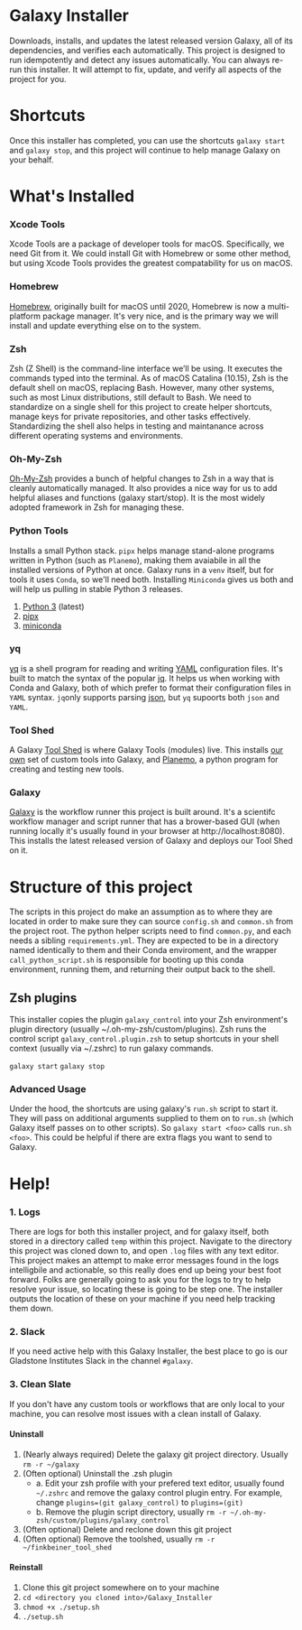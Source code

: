 # Galaxy Installer
Downloads, installs, and updates the latest released version Galaxy, all of its dependencies, and verifies each automatically. This project is designed to run idempotently and detect any issues automatically.
You can always re-run this installer. It will attempt to fix, update, and verify all aspects of the project for you.

# Shortcuts
Once this installer has completed, you can use the shortcuts `galaxy start` and `galaxy stop`, and this project will continue to help manage Galaxy on your behalf.

# What's Installed

### Xcode Tools
Xcode Tools are a package of developer tools for macOS. Specifically, we need Git from it. We could install Git with Homebrew or some other method, but using Xcode Tools provides the greatest compatability for us on macOS.

### Homebrew
[Homebrew](https://brew.sh), originally built for macOS until 2020, Homebrew is now a multi-platform package manager. It's very nice, and is the primary way we will install and update everything else on to the system.

### Zsh
Zsh (Z Shell) is the command-line interface we’ll be using. It executes the commands typed into the terminal. As of macOS Catalina (10.15), Zsh is the default shell on macOS, replacing Bash. However, many other systems, such as most Linux distributions, still default to Bash. We need to standardize on a single shell for this project to create helper shortcuts, manage keys for private repositories, and other tasks effectively. Standardizing the shell also helps in testing and maintanance across different operating systems and environments. 

### Oh-My-Zsh
[Oh-My-Zsh](https://ohmyz.sh) provides a bunch of helpful changes to Zsh in a way that is cleanly automatically managed. It also provides a nice way for us to add helpful aliases and functions (galaxy start/stop). It is the most widely adopted framework in Zsh for managing these.

### Python Tools
Installs a small Python stack.
`pipx` helps manage stand-alone programs written in Python (such as `Planemo`), making them avaiabile in all the installed versions of Python at once. Galaxy runs in a `venv` itself, but for tools it uses `Conda`, so we'll need both. Installing `Miniconda` gives us both and will help us pulling in stable Python 3 releases.
1. [Python 3](https://www.python.org) (latest)
2. [pipx](https://github.com/pypa/pipx)
3. [miniconda](https://docs.anaconda.com/free/miniconda/)

### yq
[yq](https://mikefarah.gitbook.io/yq) is a shell program for reading and writing [YAML](https://yaml.org) configuration files. It's built to match the syntax of the popular [jq](https://github.com/jqlang/jq). It helps us when working with Conda and Galaxy, both of which prefer to format their configuration files in `YAML` syntax. `jq`only supports parsing [json](https://www.json.org/json-en.html), but `yq` supoorts both `json` and `YAML`.

### Tool Shed
A Galaxy [Tool Shed](https://galaxyproject.org/toolshed/) is where Galaxy Tools (modules) live. This installs [our own](https://github.com/finkbeiner-lab/Galaxy_Tool_Shed) set of custom tools into Galaxy, and [Planemo](https://planemo.readthedocs.io/en/latest/writing_standalone.html), a python program for creating and testing new tools.

### Galaxy
[Galaxy](https://github.com/galaxyproject/galaxy) is the workflow runner this project is built around. It's a scientifc workflow manager and script runner that has a brower-based GUI (when running locally it's usually found in your browser at http://localhost:8080). This installs the latest released version of Galaxy and deploys our Tool Shed on it.


# Structure of this project
The scripts in this project do make an assumption as to where they are located in order to make sure they can source `config.sh` and `common.sh` from the project root. The python helper scripts need to find `common.py`, and each needs a sibling `requirements.yml`. They are expected to be in a directory named identically to them and their Conda enviroment, and the wrapper `call_python_script.sh` is responsible for booting up this conda environment, running them, and returning their output back to the shell.

## Zsh plugins
This installer copies the plugin `galaxy_control` into your Zsh environment's plugin directory (usually ~/.oh-my-zsh/custom/plugins). Zsh runs the control script `galaxy_control.plugin.zsh` to setup shortcuts in your shell context (usually via ~/.zshrc) to run galaxy commands.

```galaxy start```
```galaxy stop```

### Advanced Usage
Under the hood, the shortcuts are using galaxy's `run.sh` script to start it. They will pass on additional arguments supplied to them on to `run.sh` (which Galaxy itself passes on to other scripts). So `galaxy start <foo>` calls `run.sh <foo>`. This could be helpful if there are extra flags you want to send to Galaxy.

# Help!
### 1. Logs
There are logs for both this installer project, and for galaxy itself, both stored in a directory called `temp` within this project. Navigate to the directory this project was cloned down to, and open `.log` files with any text editor. This project makes an attempt to make error messages found in the logs intelligbile and actionable, so this really does end up being your best foot forward. Folks are generally going to ask you for the logs to try to help resolve your issue, so locating these is going to be step one. The installer outputs the location of these on your machine if you need help tracking them down.

### 2. Slack
If you need active help with this Galaxy Installer, the best place to go is our Gladstone Institutes Slack in the channel `#galaxy`.

### 3. Clean Slate
If you don't have any custom tools or workflows that are only local to your machine, you can resolve most issues with a clean install of Galaxy.
#### Uninstall
1. (Nearly always required) Delete the galaxy git project directory. Usually `rm -r ~/galaxy`
2. (Often optional) Uninstall the .zsh plugin
   - a. Edit your zsh profile with your prefered text editor, usually found `~/.zshrc` and remove the galaxy control plugin entry. For example, change `plugins=(git galaxy_control)` to `plugins=(git)`
   - b. Remove the plugin script directory, usually `rm -r ~/.oh-my-zsh/custom/plugins/galaxy_control`
3. (Often optional) Delete and reclone down this git project
4. (Often optional) Remove the toolshed, usually `rm -r ~/finkbeiner_tool_shed`
#### Reinstall
1. Clone this git project somewhere on to your machine
2. `cd <directory you cloned into>/Galaxy_Installer`
3. `chmod +x ./setup.sh`
4. `./setup.sh`
